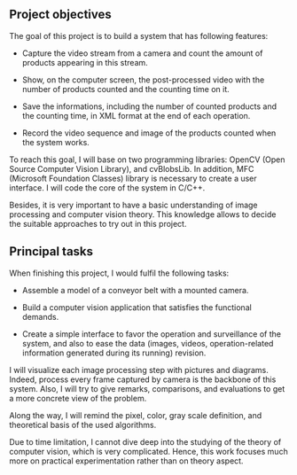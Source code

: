 ## Project objectives 

The goal of this project is to build a system that has following features: 

- Capture the video stream from a camera and count the amount of products appearing in this stream. 

- Show, on the computer screen, the post-processed video with the number of products counted and the counting time on it. 

- Save the informations, including the number of counted products and the counting time, in XML format at the end of each operation. 

- Record the video sequence and image of the products counted when the system works. 

To reach this goal, I will base on two programming libraries: OpenCV (Open Source Computer Vision Library), and cvBlobsLib. In addition, MFC (Microsoft Foundation Classes) library is necessary to create a user interface. I will code the core of the system in C/C++. 

Besides, it is very important to have a basic understanding of image processing and computer vision theory. This knowledge allows to decide the suitable approaches to try out in this project. 
 
## Principal tasks  

When finishing this project, I would fulfil the following tasks: 

- Assemble a model of a conveyor belt with a mounted camera. 

- Build a computer vision application that satisfies the functional demands. 

- Create a simple interface to favor the operation and surveillance of the system, and also to ease the data (images, videos, operation-related information generated during its running) revision. 

I will visualize each image processing step with pictures and diagrams. Indeed, process every frame captured by camera is the backbone of this system. Also, I will try to give remarks, comparisons, and evaluations to get a more concrete view of the problem. 

Along the way, I will remind the pixel, color, gray scale definition, and theoretical basis of the used algorithms. 

Due to time limitation, I cannot dive deep into the studying of the theory of computer vision, which is very complicated. Hence, this work focuses much more on practical experimentation rather than on theory aspect. 